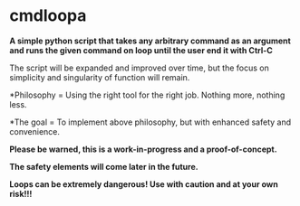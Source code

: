 # cmdloopa

**A simple python script that takes any arbitrary command as an argument and runs the given command on loop until the user end it with Ctrl-C**

The script will be expanded and improved over time, but the focus on simplicity and singularity of function will remain.




*Philosophy = Using the right tool for the right job. Nothing more, nothing less.

*The goal = To implement above philosophy, but with enhanced safety and convenience.




**Please be warned, this is a work-in-progress and a proof-of-concept.**

**The safety elements will come later in the future.**

**Loops can be extremely dangerous! Use with caution and at your own risk!!!**
